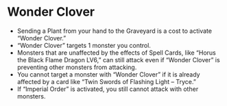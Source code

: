 # Wonder Clover

*   Sending a Plant from your hand to the Graveyard is a cost to activate “Wonder Clover.”
*   “Wonder Clover” targets 1 monster you control.
*   Monsters that are unaffected by the effects of Spell Cards, like “Horus the Black Flame Dragon LV6,” can still attack even if “Wonder Clover” is preventing other monsters from attacking.
*   You cannot target a monster with “Wonder Clover” if it is already affected by a card like “Twin Swords of Flashing Light – Tryce.”
*   If “Imperial Order” is activated, you still cannot attack with other monsters.

